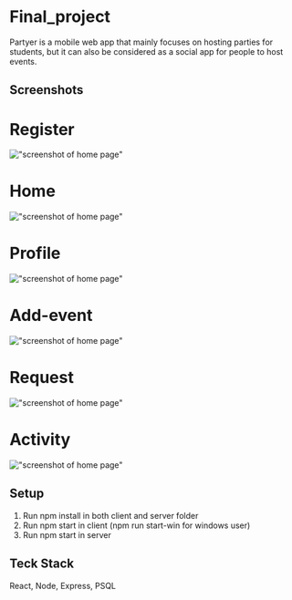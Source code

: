 # Final_project

Partyer is a mobile web app that mainly focuses on hosting parties for students, but it can also be considered as a social app for people to host events.

## Screenshots

# Register

!["screenshot of home page"](https://github.com/tinglewis633/Partyer/blob/main/client/src/img/Register.png)

# Home

!["screenshot of home page"](https://github.com/tinglewis633/Partyer/blob/main/client/src/img/Home.png)

# Profile

!["screenshot of home page"](https://github.com/tinglewis633/Partyer/blob/main/client/src/img/Profile.png)

# Add-event

!["screenshot of home page"](https://github.com/tinglewis633/Partyer/blob/main/client/src/img/Add%20event.png)

# Request

!["screenshot of home page"](https://github.com/tinglewis633/Partyer/blob/main/client/src/img/Request.png)

# Activity

!["screenshot of home page"](https://github.com/tinglewis633/Partyer/blob/main/client/src/img/Activity.png)

## Setup

1. Run npm install in both client and server folder
2. Run npm start in client (npm run start-win for windows user)
3. Run npm start in server

## Teck Stack

React, Node, Express, PSQL
